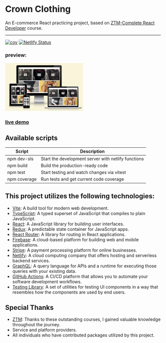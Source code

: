 # Crown Clothing

An E-commerce React practicing project, based on [ZTM-Complete React Developer](https://zerotomastery.io/courses/learn-react/) course.

---

[![cov](https://seanjiangsh.github.io/ztm-crwn-clothing-v2/badges/coverage.svg)](https://github.com/seanjiangsh/ztm-crwn-clothing-v2/actions)
[![Netlify Status](https://api.netlify.com/api/v1/badges/ad156783-6720-458c-8809-c47183cb90fe/deploy-status)](https://app.netlify.com/sites/sean-jiang-ztm-crwn-clothing-v2/deploys)

### preview:

 <img src="assets/preview-cover.png" alt="preview cover" width="50%"/>

### [live demo](https://sean-jiang-ztm-crwn-clothing-v2.netlify.app/)

## Available scripts

| Script       | Description                                         |
| ------------ | --------------------------------------------------- |
| npm dev-sls  | Start the development server with netlify functions |
| npm build    | Build the production-ready code                     |
| npm test     | Start testing and watch changes via vitest          |
| npm coverage | Run tests and get current code coverage             |

## This project utilizes the following technologies:

- [Vite](https://vitejs.dev/): A build tool for modern web development.
- [TypeScript](https://www.typescriptlang.org/): A typed superset of JavaScript that compiles to plain JavaScript.
- [React](https://react.dev/): A JavaScript library for building user interfaces.
- [Redux](https://redux.js.org/): A predictable state container for JavaScript apps.
- [React Router](https://reactrouter.com/): A library for routing in React applications.
- [Firebase](https://firebase.google.com/): A cloud-based platform for building web and mobile applications.
- [Stripe](https://stripe.com/): A payment processing platform for online businesses.
- [Netlify](https://www.netlify.com/): A cloud computing company that offers hosting and serverless backend services.
- [GraphQL](https://graphql.org/): A query language for APIs and a runtime for executing those queries with your existing data.
- [GitHub Actions](https://github.com/features/actions): A CI/CD platform that allows you to automate your software development workflows.
- [Testing Library](https://testing-library.com/): A set of utilities for testing UI components in a way that resembles how the components are used by end users.

## Special Thanks

- [ZTM](https://zerotomastery.io/): Thanks to these outstanding courses, I gained valuable knowledge throughout the journey.
- Service and platform providers.
- All individuals who have contributed packages utilized by this project.
